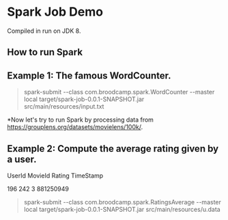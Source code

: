 # Spark Job Demo

Compiled in run on JDK 8.

How to run Spark
-

## Example 1: The famous WordCounter.

>spark-submit --class com.broodcamp.spark.WordCounter --master local target/spark-job-0.0.1-SNAPSHOT.jar src/main/resources/input.txt

*Now let's try to run Spark by processing data from https://grouplens.org/datasets/movielens/100k/.

## Example 2: Compute the average rating given by a user.

UserId MovieId Rating TimeStamp

196	242	3	881250949

>spark-submit --class com.broodcamp.spark.RatingsAverage --master local target/spark-job-0.0.1-SNAPSHOT.jar src/main/resources/u.data